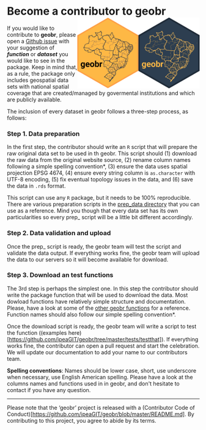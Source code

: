 # Become a contributor to **geobr** <img align="right" src="man/figures/geobr_logo_b.png" alt="logo" width="160"> <img align="right" src="man/figures/geobr_logo_y.png" alt="logo" width="160">

If you would like to contribute to **geobr**, please open a [Github issue](https://github.com/ipeaGIT/geobr/issues) with your suggestion of ***function*** or ***dataset*** you would like to see in the package. Keep in mind that, as a rule, the package only includes geospatial data sets with national spatial coverage that are created/managed by govermental institutions and which are publicly available. 

The inclusion of every dataset in geobr follows a three-step process, as follows:

### Step 1. Data preparation

In the first step, the contributor should write an `R` script that will prepare the raw original data set to be used in th geobr. This script should (1) download the raw data from the original website source, (2) rename column names following a simple spelling convention*, (3) ensure the data uses spatial projection EPSG 4674, (4) ensure every string column is `as.character` with UTF-8 encoding, (5) fix eventual topology issues in the data, and (6) save the data in `.rds` format. 

This script can use any `R` package, but it needs to be 100% reproducible. There are various preparation scripts in the [prep_data directory](https://github.com/ipeaGIT/geobr/blob/master/prep_data) that you can use as a reference. Mind you though that every data set has its own particularities so every prep_ script will be a little bit different accordingly.


### Step 2. Data validation and upload

Once the prep_ script is ready, the geobr team will test the script and validate the data output. If everything works fine, the geobr team will upload the data to our servers so it will become available for download.


### Step 3. Download an test functions

The 3rd step is perhaps the simplest one. In this step the contributor should write the package function that will be used to download the data. Most dowload functions have relatively simple structure and documentation. Please, have a look at some of the [other geobr functions](https://github.com/ipeaGIT/geobr/tree/master/R) for a reference. Function names should also follow our simple spelling convention*.

Once the download script is ready, the geobr team will write a script to test the function ((examples here)[https://github.com/ipeaGIT/geobr/tree/master/tests/testthat]). If everything works fine, the contributor can open a pull request and start the celebration. We will update our documentation to add your name to our contributors team.

**Spelling conventions**: Names should be lower case, short, use underscore when necessary, use English American spelling. Please have a look at the columns names and functions used in in geobr, and don't hesitate to contact if you have any question.



-----

Please note that the ‘geobr’ project is released with a (Contributor Code of Conduct)[https://github.com/ipeaGIT/geobr/blob/master/README.md]. By contributing to this project, you agree to abide by its terms.
